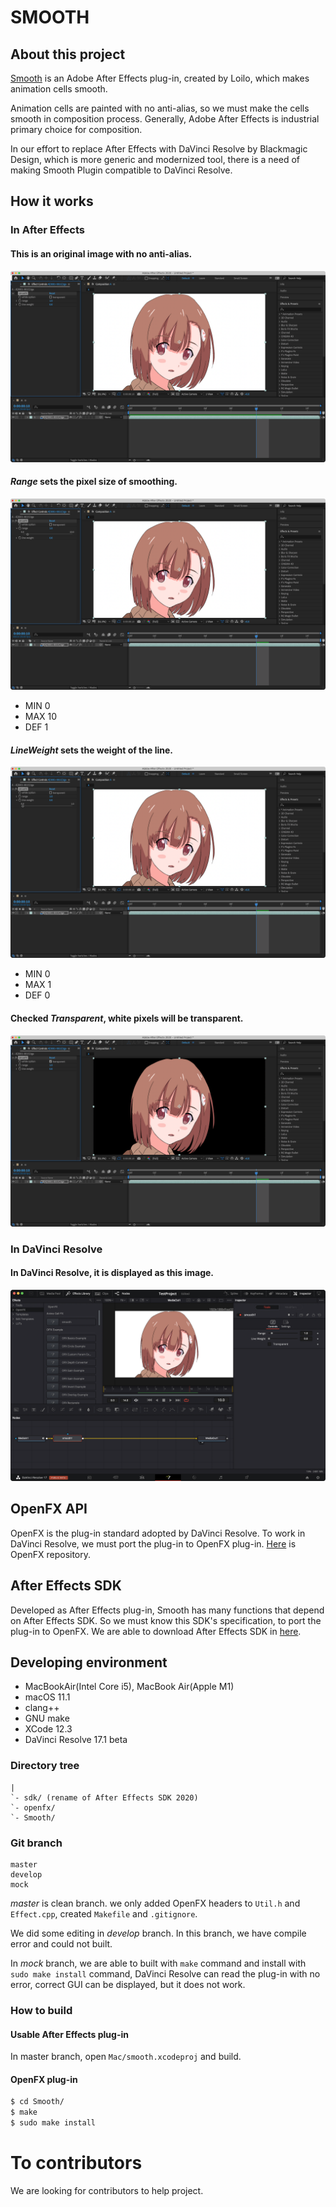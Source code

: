 # SMOOTH

## About this project

[Smooth](https://github.com/loilo-inc/smooth) is an Adobe After Effects plug-in, created by Loilo, which makes animation cells smooth.

Animation cells are painted with no anti-alias, so we must make the cells smooth in composition process. Generally, Adobe After Effects is industrial primary choice for composition.

In our effort to replace After Effects with DaVinci Resolve by Blackmagic Design, which is more generic and modernized tool, there is a need of making Smooth Plugin compatible to DaVinci Resolve.

## How it works
### In After Effects
#### This is an original image with no anti-alias.
![AEoriginal](img/AEoriginal.png)

#### *Range* sets the pixel size of smoothing.
![AErange](img/AErange.png)

- MIN 0
- MAX 10
- DEF 1

#### *LineWeight* sets the weight of the line.
![AElineWeight](img/AElineWeight.png)

- MIN 0
- MAX 1
- DEF 0

#### Checked *Transparent*, white pixels will be transparent.
![AEtransparent](img/AEtransparent.png)

### In DaVinci Resolve
#### In DaVinci Resolve, it is displayed as this image.
![OFXoriginal](img/OFXoriginal.png)

## OpenFX API

OpenFX is the plug-in standard adopted by DaVinci Resolve. To work in DaVinci Resolve, we must port the plug-in to OpenFX plug-in. [Here](https://github.com/ofxa/openfx) is OpenFX repository.

## After Effects SDK

Developed as After Effects plug-in, Smooth has many functions that depend on After Effects SDK. So we must know this SDK's specification, to port the plug-in to OpenFX. We are able to download After Effects SDK in [here](https://console.adobe.io/downloads/ae).

## Developing environment

- MacBookAir(Intel Core i5),  MacBook Air(Apple M1)
- macOS 11.1
- clang++
- GNU make
- XCode 12.3
- DaVinci Resolve 17.1 beta

### Directory tree
```
|
`- sdk/ (rename of After Effects SDK 2020)
`- openfx/
`- Smooth/
```

### Git branch
```
master
develop
mock
```
*master* is clean branch. we only added OpenFX headers to `Util.h` and `Effect.cpp`, created `Makefile` and `.gitignore`.

We did some editing in *develop* branch. In this branch, we have compile error and could not built.

In *mock* branch, we are able to built with `make` command and install with `sudo make install` command,  DaVinci Resolve can read the plug-in with no error, correct GUI can be displayed, but it does not work.

### How to build
#### Usable After Effects plug-in
In master branch, open `Mac/smooth.xcodeproj` and build.

#### OpenFX plug-in
```sh
$ cd Smooth/
$ make
$ sudo make install
```

# To contributors
We are looking for contributors to help project.  
<!--
We are preparing rewards for those who help.

## Environment
- Fork this repository and clone to your local machine.
- No Need to match environment to ours, such as OS, compiler, and any software versions. But let us know your environment.

## Coding
- We have no coding rules.
- Use English when writing natural language, such as comment, commit message, etc.
- When disable the original code, comment out it never erase.

## Testing
- No Need to write test codes.

## Complete
- Please pull request.
- Success to built and correct operation in our local machine, we will merge your pull request.
- That is everything to do!
-->
